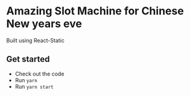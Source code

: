 # Amazing Slot Machine for Chinese New years eve

Built using React-Static 

## Get started

* Check out the code
* Run `yarn`
* Run `yarn start`
